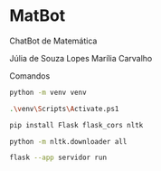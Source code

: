 # MatBot
ChatBot de Matemática

Júlia de Souza Lopes
Marília Carvalho

Comandos
```sh
python -m venv venv
```
```sh
.\venv\Scripts\Activate.ps1
```
```sh
pip install Flask flask_cors nltk
```
```sh
python -m nltk.downloader all
```
```sh
flask --app servidor run
```
